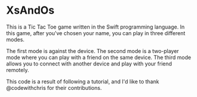 # XsAndOs

This is a Tic Tac Toe game written in the Swift programming language. In this game, after you've chosen your name, you can play in three different modes.

The first mode is against the device.
The second mode is a two-player mode where you can play with a friend on the same device.
The third mode allows you to connect with another device and play with your friend remotely.

This code is a result of following a tutorial, and I'd like to thank @codewithchris for their contributions.
